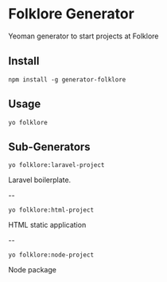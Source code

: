 # Folklore Generator

Yeoman generator to start projects at Folklore

## Install

```
npm install -g generator-folklore
```

## Usage

```
yo folklore
```

## Sub-Generators

```
yo folklore:laravel-project
```

Laravel boilerplate.

--

```
yo folklore:html-project
```

HTML static application

--

```
yo folklore:node-project
```

Node package
